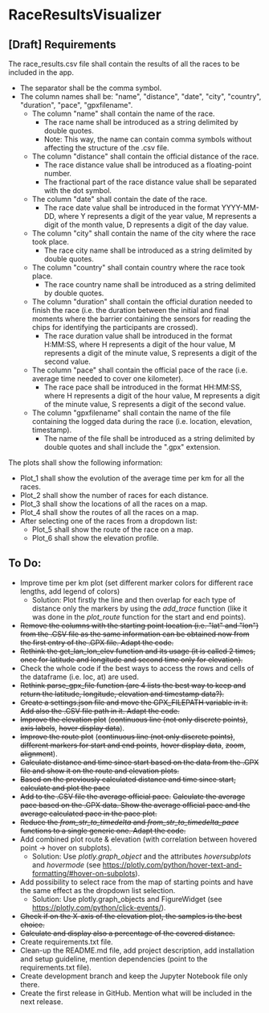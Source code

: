 # RaceResultsVisualizer

## [Draft] Requirements
The race_results.csv file shall contain the results of all the races to be included in the app.
* The separator shall be the comma symbol.
* The column names shall be: "name", "distance", "date", "city", "country", "duration", "pace", "gpxfilename".
  * The column "name" shall contain the name of the race.
    * The race name shall be introduced as a string delimited by double quotes.
    * Note: This way, the name can contain comma symbols without affecting the structure of the .csv file.
  * The column "distance" shall contain the official distance of the race.
    * The race distance value shall be introduced as a floating-point number.
    * The fractional part of the race distance value shall be separated with the dot symbol. 
  * The column "date" shall contain the date of the race.
    * The race date value shall be introduced in the format YYYY-MM-DD, where Y represents a digit of the year value, M represents a digit of the month value, D represents a digit of the day value.
  * The column "city" shall contain the name of the city where the race took place.
    * The race city name shall be introduced as a string delimited by double quotes.
  * The column "country" shall contain country where the race took place.
    * The race country name shall be introduced as a string delimited by double quotes.
  * The column "duration" shall contain the official duration needed to finish the race (i.e. the duration between the initial and final moments where the barrier containing the sensors for reading the chips for identifying the participants are crossed).
    * The race duration value shall be introduced in the format H:MM:SS, where H represents a digit of the hour value, M represents a digit of the minute value, S represents a digit of the second value.
  * The column "pace" shall contain the official pace of the race (i.e. average time needed to cover one kilometer).
    * The race pace shall be introduced in the format HH:MM:SS, where H represents a digit of the hour value, M represents a digit of the minute value, S represents a digit of the second value.
  * The column "gpxfilename" shall contain the name of the file containing the logged data during the race (i.e. location, elevation, timestamp).
    * The name of the file shall be introduced as a string delimited by double quotes and shall include the ".gpx" extension.

The plots shall show the following information:
* Plot_1 shall show the evolution of the average time per km for all the races.
* Plot_2 shall show the number of races for each distance.
* Plot_3 shall show the locations of all the races on a map.
* Plot_4 shall show the routes of all the races on a map.
* After selecting one of the races from a dropdown list:
  * Plot_5 shall show the route of the race on a map.
  * Plot_6 shall show the elevation profile.

## To Do:
* Improve time per km plot (set different marker colors for different race lengths, add legend of colors)
  * Solution: Plot firstly the line and then overlap for each type of distance only the markers by using the _add_trace_ function (like it was done in the _plot_route_ function for the start and end points).
* ~~Remove the columns with the starting point location (i.e. "lat" and "lon") from the .CSV file as the same information can be obtained now from the first entry of the .GPX file. Adapt the code.~~
* ~~Rethink the get_lan_lon_elev function and its usage (it is called 2 times, once for latitude and longitude and second time only for elevation).~~
* Check the whole code if the best ways to access the rows and cells of the dataframe (i.e. loc, at) are used.
* ~~Rethink parse_gpx_file function (are 4 lists the best way to keep and return the latitude, longitude, elevation and timestamp data?).~~
* ~~Create a settings.json file and move the GPX_FILEPATH variable in it. Add also the .CSV file path in it. Adapt the code.~~
* ~~Improve the elevation plot~~ (~~continuous line (not only discrete points)~~, ~~axis labels~~, ~~hover display data~~).
* ~~Improve the route plot~~ (~~continuous line (not only discrete points)~~, ~~different markers for start and end points~~, ~~hover display data~~, ~~zoom~~, ~~alignment~~).
* ~~Calculate distance and time since start based on the data from the .GPX file and show it on the route and elevation plots.~~
* ~~Based on the previously calculated distance and time since start, calculate and plot the pace~~
* ~~Add to the .CSV file the average official pace.~~ ~~Calculate the average pace based on the .GPX data. Show the average official pace and the average calculated pace in the pace plot.~~
* ~~Reduce the _from_str_to_timedelta_ and _from_str_to_timedelta_pace_ functions to a single generic one. Adapt the code.~~
* Add combined plot route & elevation (with correlation between hovered point -> hover on subplots).
  * Solution: Use _plotly.graph_object_ and the attributes _hoversubplots_ and _hovermode_ (see https://plotly.com/python/hover-text-and-formatting/#hover-on-subplots).
* Add possibility to select race from the map of starting points and have the same effect as the dropdown list selection.
  * Solution: Use plotly.graph_objects and FigureWidget (see https://plotly.com/python/click-events/). 
* ~~Check if on the X-axis of the elevation plot, the samples is the best choice.~~
* ~~Calculate and display also a percentage of the covered distance.~~
* Create requirements.txt file.
* Clean-up the README.md file, add project description, add installation and setup guideline, mention dependencies (point to the requirements.txt file).
* Create development branch and keep the Jupyter Notebook file only there.
* Create the first release in GitHub. Mention what will be included in the next release.
